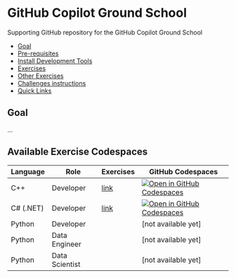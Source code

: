 # GitHub Copilot Ground School

Supporting GitHub repository for the GitHub Copilot Ground School

- [Goal](#goal)
- [Pre-requisites](#pre-requisites)
- [Install Development Tools](#install-development-tools)
- [Exercises](#exercises)
- [Other Exercises](#other-exercises)
- [Challenges instructions](#challenges-instructions)
- [Quick Links](#quick-links)

## Goal

...

## Available Exercise Codespaces

| Language | Role | Exercises | GitHub Codespaces |
|---|---|---|---|
| C++ | Developer| [link](https://github.com/NavaraCloudServices/github-copilot-external/tree/main/exercisefiles/c%2B%2B) | [![Open in GitHub Codespaces](https://github.com/codespaces/badge.svg)](https://codespaces.new/NavaraCloudServices/github-copilot-external/tree/codespaces?devcontainer_path=.devcontainer%2Fdotnet%2Fdevcontainer.json) |
| C# (.NET) | Developer | [link](https://github.com/NavaraCloudServices/github-copilot-external/tree/main/exercisefiles/dotnet) | [![Open in GitHub Codespaces](https://github.com/codespaces/badge.svg)](https://codespaces.new/NavaraCloudServices/github-copilot-external/tree/codespaces?devcontainer_path=.devcontainer%2Fdotnet%2Fdevcontainer.json) |
| Python | Developer | | [not available yet] |
| Python | Data Engineer| | [not available yet] |
| Python | Data Scientist| | [not available yet] |